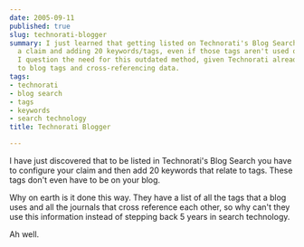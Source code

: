 ```yaml
---
date: 2005-09-11
published: true
slug: technorati-blogger
summary: I just learned that getting listed on Technorati's Blog Search requires configuring
  a claim and adding 20 keywords/tags, even if those tags aren't used on my blog.
  I question the need for this outdated method, given Technorati already has access
  to blog tags and cross-referencing data.
tags:
- technorati
- blog search
- tags
- keywords
- search technology
title: Technorati Blogger

---
```

I have just discovered that to be listed in Technorati's Blog Search you have to configure your claim and then add 20 keywords that relate to tags.  These tags don't even have to be on your blog.<p />Why on earth is it done this way.  They have a list of all the tags that a blog uses and all the journals that cross reference each other, so why can't they use this information instead of stepping back 5 years in search technology.<p />Ah well.<p />

